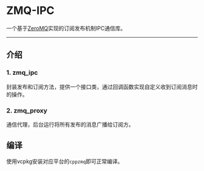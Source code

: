 # ZMQ-IPC

一个基于[ZeroMQ](https://zeromq.org/)实现的订阅发布机制IPC通信库。

---

## 介绍

### 1. zmq_ipc

封装发布和订阅方法，提供一个接口类，通过回调函数实现自定义收到订阅消息时的操作。

### 2. zmq_proxy

通信代理，后台运行将所有发布的消息广播给订阅方。

## 编译
使用vcpkg安装对应平台的`cppzmq`即可正常编译。
